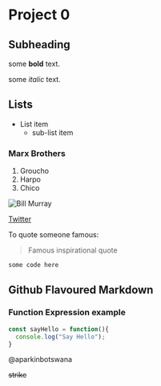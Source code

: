 # Project 0

## Subheading
some **bold** text.

some _italic_ text.

## Lists
* List item
  * sub-list item

### Marx Brothers
  1. Groucho
  1. Harpo
  1. Chico

![Bill Murray](https://fillmurray.com/50/70)

[Twitter](http://twitter.com)

To quote someone famous:
>Famous inspirational quote

`
some code here
`

## Github Flavoured Markdown

### Function Expression example
```javascript
const sayHello = function(){
  console.log("Say Hello");
}
```
@aparkinbotswana

~~strike~~
